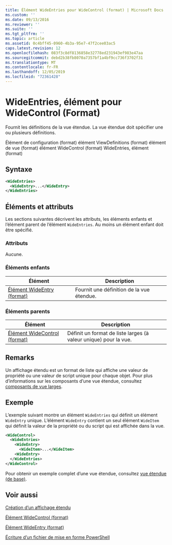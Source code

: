 ```yaml
---
title: Élément WideEntries pour WideControl (format) | Microsoft Docs
ms.custom: ''
ms.date: 09/13/2016
ms.reviewer: ''
ms.suite: ''
ms.tgt_pltfrm: ''
ms.topic: article
ms.assetid: 0c4bff45-0960-4b3a-95e7-47f2cee03ac5
caps.latest.revision: 12
ms.openlocfilehash: 083f3c8df8136858e32778ed231943ef983e47aa
ms.sourcegitcommit: debd2b38fb8070a7357bf1a4bf9cc736f3702f31
ms.translationtype: MT
ms.contentlocale: fr-FR
ms.lasthandoff: 12/05/2019
ms.locfileid: "72361428"
---
```

# <a name="wideentries-element-for-widecontrol-format"></a>WideEntries, élément pour WideControl (Format)

Fournit les définitions de la vue étendue. La vue étendue doit spécifier une ou plusieurs définitions.

Élément de configuration (format) élément ViewDefinitions (format) élément de vue (format) élément WideControl (format) WideEntries, élément (format)

## <a name="syntax"></a>Syntaxe

```xml
<WideEntries>
  <WideEntry>...</WideEntry>
</WideEntries>

```

## <a name="attributes-and-elements"></a>Éléments et attributs

Les sections suivantes décrivent les attributs, les éléments enfants et l’élément parent de l’élément `WideEntries`. Au moins un élément enfant doit être spécifié.

### <a name="attributes"></a>Attributs

Aucune.

### <a name="child-elements"></a>Éléments enfants

|Élément|Description|
|-------------|-----------------|
|[Élément WideEntry (format)](./wideentry-element-for-widecontrol-format.md)|Fournit une définition de la vue étendue.|

### <a name="parent-elements"></a>Éléments parents

|Élément|Description|
|-------------|-----------------|
|[Élément WideControl (format)](./widecontrol-element-format.md)|Définit un format de liste larges (à valeur unique) pour la vue.|

## <a name="remarks"></a>Remarks

Un affichage étendu est un format de liste qui affiche une valeur de propriété ou une valeur de script unique pour chaque objet. Pour plus d’informations sur les composants d’une vue étendue, consultez [composants de vue larges](./creating-a-wide-view.md).

## <a name="example"></a>Exemple

L’exemple suivant montre un élément `WideEntries` qui définit un élément `WideEntry` unique. L’élément `WideEntry` contient un seul élément `WideItem` qui définit la valeur de la propriété ou du script qui est affichée dans la vue.

```xml
<WideControl>
  <WideEntries>
    <WideEntry>
      <WideItem>...</WideItem>
    <WideEntry>
  </WideEntries>
</WideControl>
```

Pour obtenir un exemple complet d’une vue étendue, consultez [vue étendue (de base)](./wide-view-basic.md).

## <a name="see-also"></a>Voir aussi

[Création d’un affichage étendu](./creating-a-wide-view.md)

[Élément WideControl (format)](./widecontrol-element-format.md)

[Élément WideEntry (format)](./wideentry-element-for-widecontrol-format.md)

[Écriture d’un fichier de mise en forme PowerShell](./writing-a-powershell-formatting-file.md)
